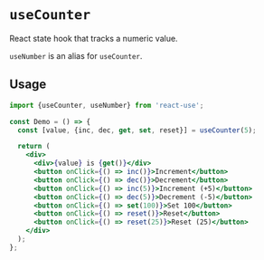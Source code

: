 # `useCounter`

React state hook that tracks a numeric value.

`useNumber` is an alias for `useCounter`.


## Usage

```jsx
import {useCounter, useNumber} from 'react-use';

const Demo = () => {
  const [value, {inc, dec, get, set, reset}] = useCounter(5);

  return (
    <div>
      <div>{value} is {get()}</div>
      <button onClick={() => inc()}>Increment</button>
      <button onClick={() => dec()}>Decrement</button>
      <button onClick={() => inc(5)}>Increment (+5)</button>
      <button onClick={() => dec(5)}>Decrement (-5)</button>
      <button onClick={() => set(100)}>Set 100</button>
      <button onClick={() => reset()}>Reset</button>
      <button onClick={() => reset(25)}>Reset (25)</button>
    </div>
  );
};
```
